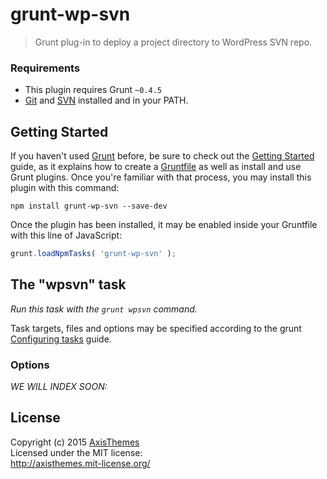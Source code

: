 # grunt-wp-svn

> Grunt plug-in to deploy a project directory to WordPress SVN repo.

### Requirements
* This plugin requires Grunt `~0.4.5`
* [Git](http://git-scm.com/) and [SVN](https://subversion.apache.org/) installed and in your PATH.

## Getting Started
If you haven't used [Grunt](http://gruntjs.com/) before, be sure to check out the [Getting Started](http://gruntjs.com/getting-started) guide, as it explains how to create a [Gruntfile](http://gruntjs.com/sample-gruntfile) as well as install and use Grunt plugins. Once you're familiar with that process, you may install this plugin with this command:

```shell
npm install grunt-wp-svn --save-dev
```

Once the plugin has been installed, it may be enabled inside your Gruntfile with this line of JavaScript:

```js
grunt.loadNpmTasks( 'grunt-wp-svn' );
```

## The "wpsvn" task
_Run this task with the `grunt wpsvn` command._

Task targets, files and options may be specified according to the grunt [Configuring tasks](http://gruntjs.com/configuring-tasks) guide.

### Options

_WE WILL INDEX SOON:_

## License

Copyright (c) 2015 [AxisThemes](http://axisthemes.com)  
Licensed under the MIT license:  
<http://axisthemes.mit-license.org/>
